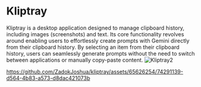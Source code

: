 # Kliptray
Kliptray is a desktop application designed to manage clipboard history, including images (screenshots) and text. Its core functionality revolves around enabling users to effortlessly create prompts with Gemini directly from their clipboard history. By selecting an item from their clipboard history, users can seamlessly generate prompts without the need to switch between applications or manually copy-paste content.
![Kliptray2](https://github.com/ZadokJoshua/kliptray/assets/65626254/2c1baad5-9ce6-433b-b5ae-b4cb2445e7d4)


https://github.com/ZadokJoshua/kliptray/assets/65626254/74291139-d564-4b83-a573-d8dac421073b





